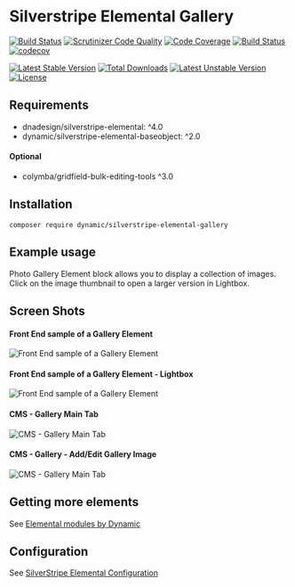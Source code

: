# Silverstripe Elemental Gallery

[![Build Status](https://travis-ci.org/dynamic/silverstripe-elemental-gallery.svg?branch=master)](https://travis-ci.org/dynamic/silverstripe-elemental-gallery)
[![Scrutinizer Code Quality](https://scrutinizer-ci.com/g/dynamic/silverstripe-elemental-gallery/badges/quality-score.png?b=master)](https://scrutinizer-ci.com/g/dynamic/silverstripe-elemental-gallery/?branch=master)
[![Code Coverage](https://scrutinizer-ci.com/g/dynamic/silverstripe-elemental-gallery/badges/coverage.png?b=master)](https://scrutinizer-ci.com/g/dynamic/silverstripe-elemental-gallery/?branch=master)
[![Build Status](https://scrutinizer-ci.com/g/dynamic/silverstripe-elemental-gallery/badges/build.png?b=master)](https://scrutinizer-ci.com/g/dynamic/silverstripe-elemental-gallery/build-status/master)
[![codecov](https://codecov.io/gh/dynamic/silverstripe-elemental-gallery/branch/master/graph/badge.svg)](https://codecov.io/gh/dynamic/silverstripe-elemental-gallery)

[![Latest Stable Version](https://poser.pugx.org/dynamic/silverstripe-elemental-gallery/v/stable)](https://packagist.org/packages/dynamic/silverstripe-elemental-gallery)
[![Total Downloads](https://poser.pugx.org/dynamic/silverstripe-elemental-gallery/downloads)](https://packagist.org/packages/dynamic/silverstripe-elemental-gallery)
[![Latest Unstable Version](https://poser.pugx.org/dynamic/silverstripe-elemental-gallery/v/unstable)](https://packagist.org/packages/dynamic/silverstripe-elemental-gallery)
[![License](https://poser.pugx.org/dynamic/silverstripe-elemental-gallery/license)](https://packagist.org/packages/dynamic/silverstripe-elemental-gallery)

## Requirements

* dnadesign/silverstripe-elemental: ^4.0
* dynamic/silverstripe-elemental-baseobject: ^2.0

#### Optional

* colymba/gridfield-bulk-editing-tools ^3.0

## Installation

`composer require dynamic/silverstripe-elemental-gallery`

## Example usage

Photo Gallery Element block allows you to display a collection of images. Click on the image thumbnail to open a larger version in Lightbox.

## Screen Shots

#### Front End sample of a Gallery Element
![Front End sample of a Gallery Element](./readme-images/gallery-block-sample.jpg)

#### Front End sample of a Gallery Element - Lightbox
![Front End sample of a Gallery Element](./readme-images/gallery-block-sample-lightbox.jpg)

#### CMS - Gallery Main Tab
![CMS - Gallery Main Tab](./readme-images/gallery-block-cms.jpg)

#### CMS - Gallery - Add/Edit Gallery Image
![CMS - Gallery Main Tab](./readme-images/gallery-block-cms-add-image.jpg)


## Getting more elements

See [Elemental modules by Dynamic](https://github.com/dynamic/silverstripe-elemental-blocks#getting-more-elements)

## Configuration

See [SilverStripe Elemental Configuration](https://github.com/dnadesign/silverstripe-elemental#configuration)


